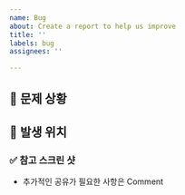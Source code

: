 ```yaml
---
name: Bug
about: Create a report to help us improve
title: ''
labels: bug
assignees: ''

---
```


## 📌 문제 상황

<!-- 문제가 발생 상황을 적어주세요. (e.g. A 버튼 클릭시 B 오류가 발생했어요.) -->

## 🐛 발생 위치

<!-- Component, Page 명 등을 적어주세요. -->

### ✅ 참고 스크린 샷

<!-- 참고 스크린샷을 넣어 주세요. -->

- 추가적인 공유가 필요한 사항은 Comment

